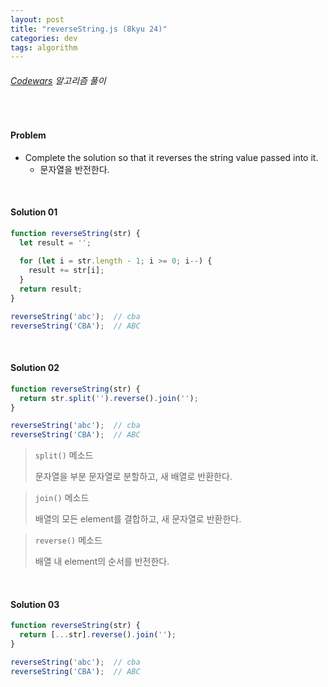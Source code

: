```yaml
---
layout: post
title: "reverseString.js (8kyu 24)"
categories: dev
tags: algorithm
---
```


###### [Codewars](https://www.codewars.com) 알고리즘 풀이

<br>

#### Problem

- Complete the solution so that it reverses the string value passed into it.
  - 문자열을 반전한다.

<br>

#### Solution 01

```js
function reverseString(str) {
  let result = '';
  
  for (let i = str.length - 1; i >= 0; i--) {
    result += str[i];
  }
  return result;
}

reverseString('abc');  // cba
reverseString('CBA');  // ABC
```

<br>

#### Solution 02

```js
function reverseString(str) {
  return str.split('').reverse().join('');
}

reverseString('abc');  // cba
reverseString('CBA');  // ABC
```

> `split()` 메소드
>
> 문자열을 부분 문자열로 분할하고, 새 배열로 반환한다.

> `join()` 메소드
>
> 배열의 모든 element를 결합하고, 새 문자열로 반환한다.

> `reverse()` 메소드
>
> 배열 내 element의 순서를 반전한다.

<br>

#### Solution 03

```js
function reverseString(str) {
  return [...str].reverse().join('');
}

reverseString('abc');  // cba
reverseString('CBA');  // ABC
```

<br>

<br>